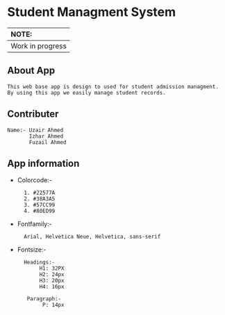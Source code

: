 # Student Managment System

| NOTE: |
| :--- |
| Work in progress |

## About App
    This web base app is design to used for student admission managment.
    By using this app we easily manage student records.
    
## Contributer
    Name:- Uzair Ahmed
           Izhar Ahmed
           Fuzail Ahmed
## App information

* Colorcode:- 
      
        1. #22577A
        2. #38A3A5
        3. #57CC99
        4. #80ED99

* Fontfamily:- 

        Arial, Helvetica Neue, Helvetica, sans-serif

* Fontsize:-

        Headings:-
             H1: 32PX
             H2: 24px
             H3: 20px
             H4: 16px

         Paragraph:-
              P: 14px

